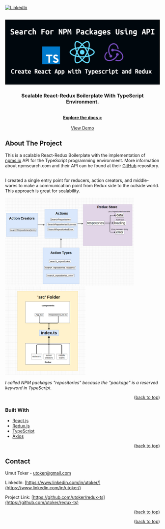 <div id="top"></div>

<!-- [![MIT License][license-shield]][license-url] -->

[![LinkedIn][linkedin-shield]](https://www.linkedin.com/in/utoker/)

<!-- PROJECT LOGO -->
<br />
<div align="center">
  <a href="https://github.com/utoker/redux-ts">
    <img src="src/images/logo.png" alt="Logo">
  </a>

<h3 align="center">Scalable React-Redux Boilerplate With TypeScript Environment. </h3>
    <br />
    <a href="https://github.com/utoker/redux-ts/tree/main/src"><strong>Explore the docs »</strong></a>
    <br />
    <br />
    <a href="https://utoker.github.io/redux-ts/">View Demo</a>
</div>

## About The Project

This is a scalable React-Redux Boilerplate with the implementation of [npms.io](https://npms.io/) API for the TypeScript programming environment. More information about npmsearch.com and their API can be found at their [GitHub](https://github.com/npms-io) repository.
<br />
<br />

<p>
I created a single entry point for reducers, action creators, and middle-wares to make a communication point from Redux side to the outside world. This approach is great for scalability.
<p/>
<div> 
<img src="src/images/screenshot.png" alt="diagram" width='420' heigh='262' > 
<img src="src/images/screenshot2.png" alt="diagram2" width='262' heigh='262'>

_I called NPM packages "repositories" because the "package" is a reserved keyword in TypeScript._

<div/>

<!-- [![Product Name Screen Shot][product-screenshot]](https://example.com)-->

<p align="right">(<a href="#top">back to top</a>)</p>

### Built With

- [React.js](https://reactjs.org/)
- [Redux.js](https://redux.js.org/)
- [TypeScript](https://www.typescriptlang.org/)
- [Axios](https://axios-http.com/)

<p align="right">(<a href="#top">back to top</a>)</p>

<!-- GETTING STARTED -->

<!-- ## Usage

Simple use the text input bar to search the NPM packages you want.

<p align="right">(<a href="#top">back to top</a>)</p> -->

## Contact

Umut Toker - utoker@gmail.com

LinkedIn: [https://www.linkedin.com/in/utoker/](https://www.linkedin.com/in/utoker/)

Project Link: [https://github.com/utoker/redux-ts](https://github.com/utoker/redux-ts)

<p align="right">(<a href="#top">back to top</a>)</p>

<p align="right">(<a href="#top">back to top</a>)</p>

<!-- MARKDOWN LINKS & IMAGES -->
<!-- https://www.markdownguide.org/basic-syntax/#reference-style-links -->

[stars-shield]: https://img.shields.io/github/stars/github_username/repo_name.svg?style=for-the-badge
[stars-url]: https://github.com/github_username/repo_name/stargazers
[issues-shield]: https://img.shields.io/github/issues/github_username/repo_name.svg?style=for-the-badge
[issues-url]: https://github.com/github_username/repo_name/issues
[license-shield]: https://img.shields.io/github/license/github_username/repo_name.svg?style=for-the-badge
[license-url]: https://github.com/github_username/repo_name/blob/master/LICENSE.txt
[linkedin-shield]: https://img.shields.io/badge/-LinkedIn-black.svg?style=for-the-badge&logo=linkedin&colorB=555
[linkedin-url]: https://linkedin.com/in/linkedin_username
[product-screenshot]: images/screenshot.png
